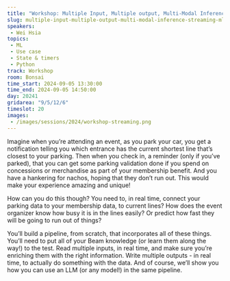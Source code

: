 ```yaml
---
title: "Workshop: Multiple Input, Multiple output, Multi-Modal Inference: Streaming ML with Dataflow"
slug: multiple-input-multiple-output-multi-modal-inference-streaming-ml-with-dataflow
speakers:
 - Wei Hsia
topics:
 - ML
 - Use case
 - State & timers
 - Python
track: Workshop
room: Bonsai
time_start: 2024-09-05 13:30:00
time_end: 2024-09-05 14:50:00
day: 20241
gridarea: "9/5/12/6"
timeslot: 20
images:
 - /images/sessions/2024/workshop-streaming.png
---
```


Imagine when you’re attending an event, as you park your car, you get a notification telling you which entrance has the current shortest line that’s closest to your parking. Then when you check in, a reminder (only if you’ve parked), that you can get some parking validation done if you spend on concessions or merchandise as part of your membership benefit. And you have a hankering for nachos, hoping that they don’t run out. This would make your experience amazing and unique! 

How can you do this though? You need to, in real time, connect your parking data to your membership data, to current lines? How does the event organizer know how busy it is in the lines easily? Or predict how fast they will be going to run out of things? 

You’ll build a pipeline, from scratch, that incorporates all of these things. You’ll need to put all of your Beam knowledge (or learn them along the way!) to the test. Read multiple inputs, in real time, and make sure you’re enriching them with the right information. Write multiple outputs - in real time, to actually do something with the data. And of course, we’ll show you how you can use an LLM (or any model!) in the same pipeline.